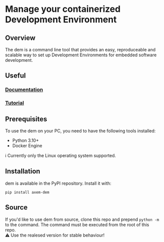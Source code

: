 # Manage your containerized Development Environment

## Overview
The dem is a command line tool that provides an easy, reproduceable and scalable way to set up 
Development Environments for embedded software development.

## Useful
### [Documentation]()
### [Tutorial]()

## Prerequisites

To use the dem on your PC, you need to have the following tools installed:

- Python 3.10+
- Docker Engine

:information_source: Currently only the Linux operating system supported.

## Installation

dem is available in the PyPI repository. Install it with:

    pip install axem-dem

## Source

If you'd like to use dem from source, clone this repo and prepend `python -m` to the command. The 
command must be executed from the root of this repo.  
:warning: Use the realesed version for stable behaviour!